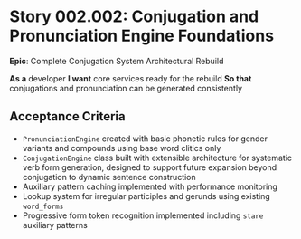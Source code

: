 # Story 002.002: Conjugation and Pronunciation Engine Foundations

**Epic**: Complete Conjugation System Architectural Rebuild

**As a** developer
**I want** core services ready for the rebuild
**So that** conjugations and pronunciation can be generated consistently

## Acceptance Criteria
- `PronunciationEngine` created with basic phonetic rules for gender variants and compounds using base word clitics only
- `ConjugationEngine` class built with extensible architecture for systematic verb form generation, designed to support future expansion beyond conjugation to dynamic sentence construction
- Auxiliary pattern caching implemented with performance monitoring
- Lookup system for irregular participles and gerunds using existing `word_forms`
- Progressive form token recognition implemented including `stare` auxiliary patterns
